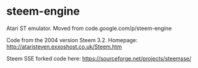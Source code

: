 # steem-engine
Atari ST emulator.  Moved from code.google.com/p/steem-engine

Code from the 2004 version Steem 3.2.  Homepage: http://ataristeven.exxoshost.co.uk/Steem.htm

Steem SSE forked code here: https://sourceforge.net/projects/steemsse/
